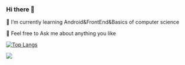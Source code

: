 ### Hi there 👋

🌱 I’m currently learning Android&FrontEnd&Basics of computer science

💬 Feel free to Ask me about anything you like 

[![Top Langs](https://github-readme-stats.vercel.app/api/top-langs/?username=OkAndGreat&layout=compact)](https://github.com/anuraghazra/github-readme-stats)

<img src="https://github-readme-stats.vercel.app/api?username=OkAndGreat&show_icons=true&theme=vue&line_height=52" />


